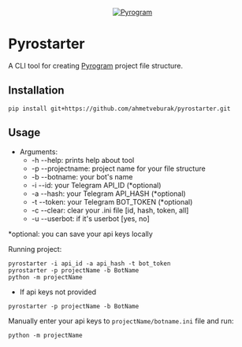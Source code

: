<p align="center">
    <a href="https://github.com/pyrogram/pyrogram">
        <img src="https://i.imgur.com/BOgY9ai.png" alt="Pyrogram">
    </a>
</p>

# Pyrostarter

A CLI tool for creating [Pyrogram](https://docs.pyrogram.org/) project file structure.

## Installation

```
pip install git+https://github.com/ahmetveburak/pyrostarter.git
```

## Usage

- Arguments:
  - -h --help: prints help about tool
  - -p --projectname: project name for your file structure
  - -b --botname: your bot's name
  - -i --id: your Telegram API_ID (*optional)
  - -a --hash: your Telegram API_HASH (*optional)
  - -t --token: your Telegram BOT_TOKEN (*optional)
  - -c --clear: clear your .ini file [id, hash, token, all]
  - -u --userbot: if it's userbot [yes, no]

*optional: you can save your api keys locally

Running project:

```
pyrostarter -i api_id -a api_hash -t bot_token
pyrostarter -p projectName -b BotName
python -m projectName
```

- If api keys not provided
```
pyrostarter -p projectName -b BotName
```
Manually enter your api keys to `projectName/botname.ini` file and run:

```
python -m projectName
```
